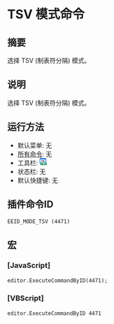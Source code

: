 # TSV 模式命令

## 摘要

选择 TSV (制表符分隔) 模式。

## 说明

选择 TSV (制表符分隔) 模式。

## 运行方法

- 默认菜单: 无
- [所有命令](../tools/all_commands): 无
- 工具栏: ![](../../images/tsv.png)
- 状态栏: 无
- 默认快捷键: 无

## 插件命令ID

```
EEID_MODE_TSV (4471)
```

## 宏

### \[JavaScript\]

```
editor.ExecuteCommandByID(4471);
```

### \[VBScript\]

```
editor.ExecuteCommandByID 4471
```
